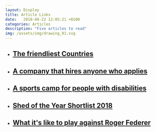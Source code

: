 ```yaml
---
layout: Display
title: Article Links
date:   2018-08-22 12:05:21 +0100
categories: Articles 
description: "Five articles to read"
img: /assets/img/drawing_01.svg
---
```


<ul>
    <li>
        <a href="https://www.ozy.com/acumen/the-worlds-friendliest-country/76080" target="_blank"><h2>The friendliest Countries</h2>
        </a>
    </li>
    <li>
        <a href="https://www.fastcompany.com/90219582/this-company-hired-anyone-who-applied-now-its-starting-a-movement" target="_blank"><h2>A company that hires anyone who applies</h2>
        </a>
    </li>
    <li>
        <a href="https://nypost.com/2018/08/13/inside-the-life-changing-sports-camp-for-kids-with-disabilities/" target="_blank"><h2>A sports camp for people with disabilities</h2>
        </a>
    </li>
    <li>
        <a href="https://www.telegraph.co.uk/gardening/gardening-events/year-shortlist-2018/" target="_blank"><h2>Shed of the Year Shortlist 2018</h2>
        </a>
    </li>
    <li>
        <a href="http://www.espn.com/tennis/story/_/id/24265016/andre-agassi-grigor-dimitrov-other-tennis-pros-dish-to-play-roger-federer" target="_blank"><h2>What it's like to play against Roger Federer</h2>
        </a>
    </li>
</ul>